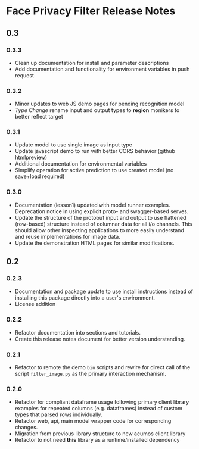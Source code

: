 <!---
.. ===============LICENSE_START=======================================================
.. Acumos CC-BY-4.0
.. ===================================================================================
.. Copyright (C) 2017-2018 AT&T Intellectual Property & Tech Mahindra. All rights reserved.
.. ===================================================================================
.. This Acumos documentation file is distributed by AT&T and Tech Mahindra
.. under the Creative Commons Attribution 4.0 International License (the "License");
.. you may not use this file except in compliance with the License.
.. You may obtain a copy of the License at
..
..      http://creativecommons.org/licenses/by/4.0
..
.. This file is distributed on an "AS IS" BASIS,
.. WITHOUT WARRANTIES OR CONDITIONS OF ANY KIND, either express or implied.
.. See the License for the specific language governing permissions and
.. limitations under the License.
.. ===============LICENSE_END=========================================================
-->

# Face Privacy Filter Release Notes
## 0.3
### 0.3.3
* Clean up documentation for install and parameter descriptions
* Add documentation and functionality for environment variables in push request

### 0.3.2
* Minor updates to web JS demo pages for pending recognition model
* *Type Change* rename input and output types to **region** monikers to better reflect target

### 0.3.1
* Update model to use single image as input type
* Update javascript demo to run with better CORS behavior (github htmlpreview)
* Additional documentation for environmental variables
* Simplify operation for active prediction to use created model (no save+load required)

### 0.3.0
* Documentation (lesson1) updated with model runner examples.  Deprecation notice
  in using explicit proto- and swagger-based serves.
* Update the structure of the protobuf input and output to use flattened (row-based)
  structure instead of columnar data for all i/o channels.  This should allow
  other inspecting applications to more easily understand and reuse implementations
  for image data.
* Update the demonstration HTML pages for similar modifications.

## 0.2
### 0.2.3
* Documentation and package update to use install instructions instead of installing
  this package directly into a user's environment.
* License addition

### 0.2.2
* Refactor documentation into sections and tutorials.
* Create this release notes document for better version understanding.

### 0.2.1
* Refactor to remote the demo `bin` scripts and rewire for direct call of the
  script `filter_image.py` as the primary interaction mechanism.

### 0.2.0
* Refactor for compliant dataframe usage following primary client library
  examples for repeated columns (e.g. dataframes) instead of custom types
  that parsed rows individually.
* Refactor web, api, main model wrapper code for corresponding changes.
* Migration from previous library structure to new acumos client library
* Refactor to not need **this** library as a runtime/installed dependency

